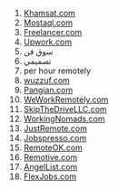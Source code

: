 1. [Khamsat.com](http://khamsat.com/?fbclid=IwZXh0bgNhZW0CMTAAAR1fZBKwf78JfoC0Y2Osm0NX_mitGV05NrTgkdk6MCftdbPOzuPgvrYoKCE_aem_qSRyDikLGfSIOzKG1UISaA)
2. [Mostaql.com](http://mostaql.com/?fbclid=IwZXh0bgNhZW0CMTAAAR19yoaoI7aLS2oie5Z32m5cNNIejA3RdHiICG66MEe0W2rL-LbLHtdw_kI_aem_jjzxkYTHEfF_f7pn0bTE_A)
3. [Freelancer.com](http://freelancer.com/?fbclid=IwZXh0bgNhZW0CMTAAAR1gNGFRFf1WBirhvBXO2AsS69rezJV1X3NHbroQzE_XwRfcrcp8WWrI23U_aem_CPBgpUcmABOe-gTEAmemAQ)
4. [Upwork.com](http://upwork.com/?fbclid=IwZXh0bgNhZW0CMTAAAR3AGUkMGgUXjK3Qt5veuFMDPs7hIdmip4eivRNln39pXb3j6Xx0F10gtMg_aem_788PwiX2XAk1WoniYuA6XQ)
5. سوق فن
6. تصميمي
7. per hour remotely
8. [wuzzuf.com](http://wuzzuf.com/?fbclid=IwZXh0bgNhZW0CMTAAAR0jBlc9Fgm0aV1i8ooGJ3mrS7jBxOBNWiFI5PPjg1iVlMSLM0vABj_L-nk_aem_YouLnFh_htsXLXcVGed16A)
9. [Pangian.com](http://pangian.com/?fbclid=IwZXh0bgNhZW0CMTAAAR3AGUkMGgUXjK3Qt5veuFMDPs7hIdmip4eivRNln39pXb3j6Xx0F10gtMg_aem_788PwiX2XAk1WoniYuA6XQ)
10. [WeWorkRemotely.com](http://weworkremotely.com/?fbclid=IwZXh0bgNhZW0CMTAAAR1gNGFRFf1WBirhvBXO2AsS69rezJV1X3NHbroQzE_XwRfcrcp8WWrI23U_aem_CPBgpUcmABOe-gTEAmemAQ)
11. [SkipTheDriveLLC.com](http://skipthedrivellc.com/?fbclid=IwZXh0bgNhZW0CMTAAAR32stZjMQXJP8pU2Pci_zTou1iCJG7FEt3V5r6vI7s7kqcD1J52jU7jw5U_aem_Tmr7kQZO4-OnGcgtK6I_Sw)
12. [WorkingNomads.com](http://workingnomads.com/?fbclid=IwZXh0bgNhZW0CMTAAAR1gNGFRFf1WBirhvBXO2AsS69rezJV1X3NHbroQzE_XwRfcrcp8WWrI23U_aem_CPBgpUcmABOe-gTEAmemAQ)
13. [JustRemote.com](http://justremote.com/?fbclid=IwZXh0bgNhZW0CMTAAAR2UdBhwwqILye05_0uKfSkxh9uvRQnUQuu6rNEuRriGbQNRgKuT8_G3lqM_aem_e5xKUN6EP3-pw1GbbMECDA)
14. [Jobspresso.com](http://jobspresso.com/?fbclid=IwZXh0bgNhZW0CMTAAAR3AGUkMGgUXjK3Qt5veuFMDPs7hIdmip4eivRNln39pXb3j6Xx0F10gtMg_aem_788PwiX2XAk1WoniYuA6XQ)
15. [RemoteOK.com](https://remoteok.com/?fbclid=IwZXh0bgNhZW0CMTAAAR1gNGFRFf1WBirhvBXO2AsS69rezJV1X3NHbroQzE_XwRfcrcp8WWrI23U_aem_CPBgpUcmABOe-gTEAmemAQ)
16. [Remotive.com](https://remotive.com/?fbclid=IwZXh0bgNhZW0CMTAAAR36ADgzpR7sUOaHHF5wmKlCy8cywORQfDxHDjtPGyEOspEWd8-6Ox8jKsg_aem_gzaFJsN-c4mawL5zOJR5og)
17. [AngelList.com](http://angellist.com/?fbclid=IwZXh0bgNhZW0CMTAAAR2UdBhwwqILye05_0uKfSkxh9uvRQnUQuu6rNEuRriGbQNRgKuT8_G3lqM_aem_e5xKUN6EP3-pw1GbbMECDA)
18. [FlexJobs.com](http://flexjobs.com/?fbclid=IwZXh0bgNhZW0CMTAAAR3AGUkMGgUXjK3Qt5veuFMDPs7hIdmip4eivRNln39pXb3j6Xx0F10gtMg_aem_788PwiX2XAk1WoniYuA6XQ)